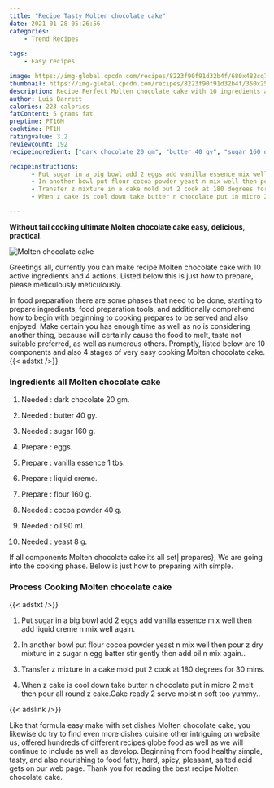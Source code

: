 ```yaml
---
title: "Recipe Tasty Molten chocolate cake"
date: 2021-01-28 05:26:56
categories:
    - Trend Recipes
    
tags:
    - Easy recipes

image: https://img-global.cpcdn.com/recipes/8223f90f91d32b4f/680x482cq70/molten-chocolate-cake-recipe-main-photo.jpg
thumbnail: https://img-global.cpcdn.com/recipes/8223f90f91d32b4f/350x250cq70/molten-chocolate-cake-recipe-main-photo.jpg
description: Recipe Perfect Molten chocolate cake with 10 ingredients and 4 stages of easy cooking.
author: Luis Barrett
calories: 223 calories
fatContent: 5 grams fat
preptime: PT16M
cooktime: PT1H
ratingvalue: 3.2
reviewcount: 192
recipeingredient: ["dark chocolate 20 gm", "butter 40 gy", "sugar 160 g", "eggs", "vanilla essence 1 tbs", "liquid creme", "flour 160 g", "cocoa powder 40 g", "oil 90 ml", "yeast 8 g"]

recipeinstructions: 
      - Put sugar in a big bowl add 2 eggs add vanilla essence mix well then add liquid creme n mix well again 
      - In another bowl put flour cocoa powder yeast n mix well then pour z dry mixture in z sugar n egg batter stir gently then add oil n mix again 
      - Transfer z mixture in a cake mold put 2 cook at 180 degrees for 30 mins 
      - When z cake is cool down take butter n chocolate put in micro 2 melt then pour all round z cakeCake ready 2 serve moist n soft too yummy

---
```




**Without fail cooking ultimate Molten chocolate cake easy, delicious, practical**. 


![Molten chocolate cake](https://img-global.cpcdn.com/recipes/8223f90f91d32b4f/680x482cq70/molten-chocolate-cake-recipe-main-photo.jpg "Molten chocolate cake")




Greetings all, currently you can make recipe Molten chocolate cake with 10 active ingredients and 4 actions. Listed below this is just how to prepare, please meticulously meticulously.

In food preparation there are some phases that need to be done, starting to prepare ingredients, food preparation tools, and additionally comprehend how to begin with beginning to cooking prepares to be served and also enjoyed. Make certain you has enough time as well as no is considering another thing, because will certainly cause the food to melt, taste not suitable preferred, as well as numerous others. Promptly, listed below are 10 components and also 4 stages of very easy cooking Molten chocolate cake.
{{< adstxt />}}

### Ingredients all Molten chocolate cake


1. Needed  : dark chocolate 20 gm.

1. Needed  : butter 40 gy.

1. Needed  : sugar 160 g.

1. Prepare  : eggs.

1. Prepare  : vanilla essence 1 tbs.

1. Prepare  : liquid creme.

1. Prepare  : flour 160 g.

1. Needed  : cocoa powder 40 g.

1. Needed  : oil 90 ml.

1. Needed  : yeast 8 g.



If all components Molten chocolate cake its all set| prepares}, We are going into the cooking phase. Below is just how to preparing with simple.

### Process Cooking Molten chocolate cake

{{< adstxt />}}


1. Put sugar in a big bowl add 2 eggs add vanilla essence mix well then add liquid creme n mix well again.



1. In another bowl put flour cocoa powder yeast n mix well then pour z dry mixture in z sugar n egg batter stir gently then add oil n mix again..



1. Transfer z mixture in a cake mold put 2 cook at 180 degrees for 30 mins.



1. When z cake is cool down take butter n chocolate put in micro 2 melt then pour all round z cake.Cake ready 2 serve moist n soft too yummy..





{{< adslink />}}

Like that formula easy make with set dishes Molten chocolate cake, you likewise do try to find even more dishes cuisine other intriguing on website us, offered hundreds of different recipes globe food as well as we will continue to include as well as develop. Beginning from food healthy simple, tasty, and also nourishing to food fatty, hard, spicy, pleasant, salted acid gets on our web page. Thank you for reading the best recipe Molten chocolate cake.
